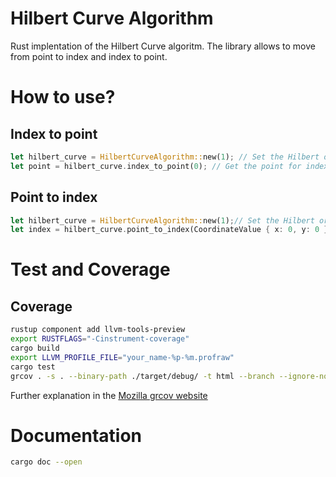 # Hilbert Curve Algorithm

Rust implentation of the Hilbert Curve algoritm. The library allows to move from point to index and index to point.

# How to use?

## Index to point

```rust
let hilbert_curve = HilbertCurveAlgorithm::new(1); // Set the Hilbert order here
let point = hilbert_curve.index_to_point(0); // Get the point for index 0
```

## Point to index

```rust
let hilbert_curve = HilbertCurveAlgorithm::new(1);// Set the Hilbert order here
let index = hilbert_curve.point_to_index(CoordinateValue { x: 0, y: 0 }); // Get the index for (0,0) point
```

# Test and Coverage

## Coverage

```sh
rustup component add llvm-tools-preview
export RUSTFLAGS="-Cinstrument-coverage"
cargo build
export LLVM_PROFILE_FILE="your_name-%p-%m.profraw"
cargo test
grcov . -s . --binary-path ./target/debug/ -t html --branch --ignore-not-existing -o ./target/debug/coverage/
```
Further explanation in the [Mozilla grcov website](https://github.com/mozilla/grcov)

# Documentation

```sh
cargo doc --open
```

